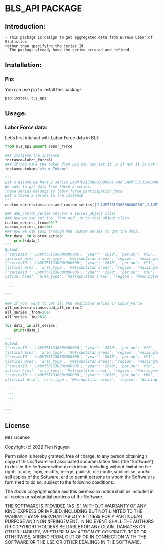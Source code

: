 # BLS_API PACKAGE
## Introduction:
    - This package is design to get aggregated data from Bureau Labor of Statistics
    rather than specifying the Series Id.
    - The package already have the series scraped and defined.
## Installation:
### Pip:
You can use pip to install this package
```bash
pip install bls_api
```
## Usage:
### Labor Force data:
Let's first interact with Labor Force data in BLS
```python
from bls_api import labor_force

### Initiate the instance
instance=labor_force()
### if you have the token from BLS you can set it up if not it is not the problem.
instance.token="<Your Token>"

"""
Let's assume we have 2 series LAUMT531338000000006 and LAUMT531338000000005
We want to get data from these 2 series.
These series belongs to labor_force_participation_data
Let's these 2 series to the instance
"""
custom_series=instance.add_custom_series(["LAUMT531338000000006","LAUMT531338000000005"])

### add_custom_series returns a series_object class
### Now we can set the _from and _to to this object class
custom_series._from=2017
custom_series._to=2018
### now we can loop through the custom series to get the data:
for data_ in custom_series:
    print(data_)
"""
Output:
{'seriesID': 'LAUMT531338000000006', 'year': '2018', 'period': 'M12', 'periodName': 'December', 'value': '115622', 'area': 'Bellingham, WA Metropolitan Sta
tistical Area', 'area_type': 'Metropolitan areas', 'region': 'Washington'}
{'seriesID': 'LAUMT531338000000006', 'year': '2018', 'period': 'M11', 'periodName': 'November', 'value': '115397', 'area': 'Bellingham, WA Metropolitan Sta
tistical Area', 'area_type': 'Metropolitan areas', 'region': 'Washington'}
{'seriesID': 'LAUMT531338000000006', 'year': '2018', 'period': 'M10', 'periodName': 'October', 'value': '114589', 'area': 'Bellingham, WA Metropolitan Stat
istical Area', 'area_type': 'Metropolitan areas', 'region': 'Washington'}
....
....
....
"""

### If you  want to get all the available series in Labor_Force
all_series=instance.add_all_series()
all_series._from=2017
all_series._to=2018

for data_ in all_series:
    print(data_)

"""
Output:
{'seriesID': 'LAUMT531338000000006', 'year': '2018', 'period': 'M12', 'periodName': 'December', 'value': '115622', 'area': 'Bellingham, WA Metropolitan Sta
tistical Area', 'area_type': 'Metropolitan areas', 'region': 'Washington'}
{'seriesID': 'LAUMT531338000000006', 'year': '2018', 'period': 'M11', 'periodName': 'November', 'value': '115397', 'area': 'Bellingham, WA Metropolitan Sta
tistical Area', 'area_type': 'Metropolitan areas', 'region': 'Washington'}
{'seriesID': 'LAUMT531338000000006', 'year': '2018', 'period': 'M10', 'periodName': 'October', 'value': '114589', 'area': 'Bellingham, WA Metropolitan Stat
istical Area', 'area_type': 'Metropolitan areas', 'region': 'Washington'}
{'seriesID': 'LAUMT531338000000006', 'year': '2018', 'period': 'M09', 'periodName': 'September', 'value': '110890', 'area': 'Bellingham, WA Metropolitan St
atistical Area', 'area_type': 'Metropolitan areas', 'region': 'Washington'}

....
....
....
....

"""  

```
## License 
MIT License

Copyright (c) 2022 Tien Nguyen

Permission is hereby granted, free of charge, to any person obtaining a copy
of this software and associated documentation files (the "Software"), to deal
in the Software without restriction, including without limitation the rights
to use, copy, modify, merge, publish, distribute, sublicense, and/or sell
copies of the Software, and to permit persons to whom the Software is
furnished to do so, subject to the following conditions:

The above copyright notice and this permission notice shall be included in all
copies or substantial portions of the Software.

THE SOFTWARE IS PROVIDED "AS IS", WITHOUT WARRANTY OF ANY KIND, EXPRESS OR
IMPLIED, INCLUDING BUT NOT LIMITED TO THE WARRANTIES OF MERCHANTABILITY,
FITNESS FOR A PARTICULAR PURPOSE AND NONINFRINGEMENT. IN NO EVENT SHALL THE
AUTHORS OR COPYRIGHT HOLDERS BE LIABLE FOR ANY CLAIM, DAMAGES OR OTHER
LIABILITY, WHETHER IN AN ACTION OF CONTRACT, TORT OR OTHERWISE, ARISING FROM,
OUT OF OR IN CONNECTION WITH THE SOFTWARE OR THE USE OR OTHER DEALINGS IN THE
SOFTWARE.
